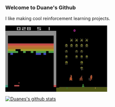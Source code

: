 ### Welcome to Duane's Github

I like making cool reinforcement learning projects.

<img align="left" alt="Breakout" src="https://github.com/DuaneNielsen/DuaneNielsen/blob/main/breakout2.gif?raw=true" />
<img align="center" alt="SpaceInvaders" src="https://github.com/DuaneNielsen/DuaneNielsen/blob/main/spaceinvaders.gif?raw=true" />

<!-- ❔❔❔❔ means username in below README.md -->
<!-- Also feel free to update second URL to any URL -->
[![Duanes's github stats](https://github-readme-stats.vercel.app/api?username=DuaneNielsen&count_private=true&include_all_commits=true&theme=radical)](https://google.com)
